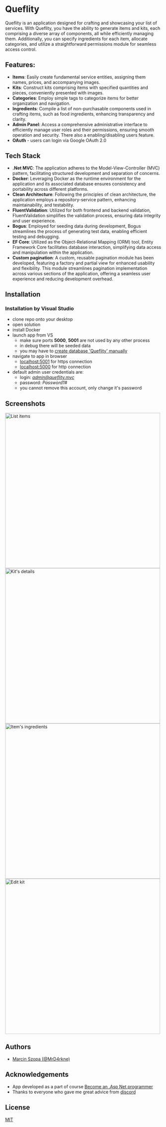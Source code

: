 # Queflity
Queflity is an application designed for crafting and showcasing your list of services. With Queflity, you have the ability to generate items and kits, each comprising a diverse array of components, all while efficiently managing them. Additionally, you can specify ingredients for each item, allocate categories, and utilize a straightforward permissions module for seamless access control.
## Features:
- **Items**: Easily create fundamental service entities, assigning them names, prices, and accompanying images.
- **Kits**: Construct kits comprising items with specified quantities and pieces, conveniently presented with images.
- **Categories**: Employ simple tags to categorize items for better organization and navigation.
- **Ingredients**: Compile a list of non-purchasable components used in crafting items, such as food ingredients, enhancing transparency and clarity.
- **Admin Panel**: Access a comprehensive administrative interface to efficiently manage user roles and their permissions, ensuring smooth operation and security. There also a enabling/disabling users feature.
- **OAuth** - users can login via Google OAuth 2.0

## Tech Stack
- **.Net MVC**: The application adheres to the Model-View-Controller (MVC) pattern, facilitating structured development and separation of concerns.
- **Docker**: Leveraging Docker as the runtime environment for the application and its associated database ensures consistency and portability across different platforms.
- **Clean Architecture**: Following the principles of clean architecture, the application employs a repository-service pattern, enhancing maintainability, and testability.
- **FluentValidation**: Utilized for both frontend and backend validation, FluentValidation simplifies the validation process, ensuring data integrity and user experience.
- **Bogus**: Employed for seeding data during development, Bogus streamlines the process of generating test data, enabling efficient testing and debugging.
- **EF Core**: Utilized as the Object-Relational Mapping (ORM) tool, Entity Framework Core facilitates database interaction, simplifying data access and manipulation within the application.
- **Custom pagination**: A custom, reusable pagination module has been developed, featuring a factory and partial view for enhanced usability and flexibility. This module streamlines pagination implementation across various sections of the application, offering a seamless user experience and reducing development overhead.


## Installation
### Installation by Visual Studio
- clone repo onto your desktop
- open solution
- install Docker
- launch app from VS
    - make sure ports **5000**, **5001** are not used by any other process
    - in debug there will be seeded data
    - you may have to [create database 'Queflity' manually](./DBMANUAL)
- navigate to app in browser
    - [localhost:5001](https://localhost:5001) for https connection
    - [localhost:5000](https://localhost:5000) for http connection
- default admin user credentials are:
    - login: *admin@queflity.mvc*
    - password: *Password1#*
    - you cannot remove this account, only change it's password
## Screenshots
<img src="./images/listItems.jpg" width="500" alt="List items">
<img src="./images/kitDetails.jpg" width="500" alt="Kit's details">
<img src="./images/itemIngredients.jpg" width="500" alt="Item's ingredients">
<img src="./images/editKit.jpg" width="500" alt="Edit kit">


## Authors
- [Marcin Szopa (@MrD4rkne)](https://github.com/MrD4rkne)


## Acknowledgements
 - App developed as a part of course [Become an .Asp Net programmer](https://szkoladotneta.pl/)
 - Thanks to everyone who gave me great advice from [discord](https://discord.com/servers/szkola-dotneta-822236190149050389)


## License
[MIT](./LICENSE.txt)
